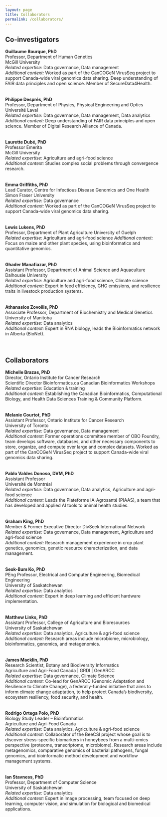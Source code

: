 ```yaml
---
layout: page
title: Collaborators
permalink: /collaborators/
---
```


## Co-investigators

**Guillaume Bourque, PhD**<br>
Professor, Department of Human Genetics<br>
McGill University<br>
_Related expertise:_ Data governance, Data management<br>
_Additional context:_ Worked as part of the CanCOGeN VirusSeq project to support Canada-wide viral genomics data sharing. Deep understanding of FAIR data principles and open science. Member of SecureData4Health.<br>
<br>
<br>
**Philippe Després, PhD**<br>
Professor, Department of Physics, Physical Engineering and Optics<br>
Université Laval<br>
_Related expertise:_ Data governance, Data management, Data analytics<br>
_Additional context:_ Deep understanding of FAIR data principles and open science. Member of Digital Research Alliance of Canada.<br>
<br>
<br>
**Laurette Dubé, PhD**<br>
Professor Emerita<br>
McGill University<br>
_Related expertise:_ Agriculture and agri-food science<br>
_Additional context:_ Studies complex social problems through convergence research.<br>
<br>
<br>
**Emma Griffiths, PhD**<br>
Lead Curator, Centre for Infectious Disease Genomics and One Health<br>
Simon Fraser University<br>
_Related expertise:_ Data governance<br>
_Additional context:_ Worked as part of the CanCOGeN VirusSeq project to support Canada-wide viral genomics data sharing.<br>
<br>
<br>
**Lewis Lukens, PhD**<br>
Professor, Department of Plant Agriculture University of Guelph<br>
_Related expertise:_ Agriculture and agri-food science
_Additional context:_ Focus on maize and other plant species, using bioinformatics and quantitative genomics.<br>
<br>
<br>
**Ghader Manafiazar, PhD**<br>
Assistant Professor, Department of Animal Science and Aquaculture<br>
Dalhousie University<br>
_Related expertise:_ Agriculture and agri-food science, Climate science<br>
_Additional context:_ Expert in feed efficiency, GHG emissions, and resilience traits in livestock production systems.<br>
<br>
<br>
**Athanasios Zovoilis, PhD**<br>
Associate Professor, Department of Biochemistry and Medical Genetics<br>
University of Manitoba<br>
_Related expertise:_ Data analytics<br>
_Additional context:_ Expert in RNA biology, leads the Bioinformatics network in Alberta (BioNet).<br>
<br>
<br>

## Collaborators

**Michelle Brazas, PhD**<br>
Director, Ontario Institute for Cancer Research<br>
Scientific Director Bioinformatics.ca Canadian Bioinformatics Workshops<br>
_Related expertise:_ Education & training<br>
_Additional context:_ Establishing the Canadian Bioinformatics, Computational Biology, and Health Data Sciences Training & Community Platform.<br>
<br>
<br>
**Melanie Courtot, PhD**<br>
Assistant Professor, Ontario Institute for Cancer Research<br>
University of Toronto<br>
_Related expertise:_ Data governance, Data management<br>
_Additional context:_ Former operations committee member of OBO Foundry, team develops software, databases, and other necessary components to store, organize, and compute over large and complex datasets. Worked as part of the CanCOGeN VirusSeq project to support Canada-wide viral genomics data sharing.<br>
<br>
<br>
**Pablo Valdes Donoso, DVM, PhD**<br>
Assistant Professor<br>
Université de Montréal<br>
_Related expertise:_ Data governance, Data analytics, Agriculture and agri-food science<br>
_Additional context:_ Leads the Plateforme IA-Agrosanté (PIAAS), a team that has developed and applied AI tools to animal health studies.<br>
<br>
<br>
**Graham King, PhD**<br>
Member & Former Executive Director DivSeek International Network<br>
_Related expertise:_ Data governance, Data management, Agriculture and agri-food science<br>
_Additional context:_ Research management experience in crop plant genetics, genomics, genetic resource characterization, and data management.<br>
<br>
<br>
**Seok-Bum Ko, PhD**<br>
PEng Professor, Electrical and Computer Engineering, Biomedical Engineering<br>
University of Saskatchewan<br>
_Related expertise:_ Data analytics<br>
_Additional context:_ Expert in deep learning and efficient hardware implementation.<br>
<br>
<br>
**Matthew Links, PhD**<br>
Assistant Professor, College of Agriculture and Bioresources<br>
University of Saskatchewan<br>
_Related expertise:_ Data analytics, Agriculture & agri-food science<br>
_Additional context:_ Research areas include microbiome, microbiology, bioinformatics, genomics, and metagenomics.<br>
<br>
<br>
**James Macklin, PhD**<br>
Research Scientist, Botany and Biodiversity Informatics<br>
Agriculture and Agri-Food Canada | GRDI | GenARCC<br>
_Related expertise:_ Data governance, Climate Science<br>
_Additional context:_ Co-lead for GenARCC (Genomic Adaptation and Resilience to Climate Change), a federally-funded initiative that aims to inform climate change adaptation, to help protect Canada’s biodiversity, ecosystem resiliency, food security, and health.<br>
<br>
<br>
**Rodrigo Ortega Polo, PhD**<br>
Biology Study Leader – Bioinformatics<br>
Agriculture and Agri-Food Canada<br>
_Related expertise:_ Data analytics, Agriculture & agri-food science<br>
_Additional context:_ Collaborator of the BeeCSI project whose goal is to discover stress-specific biomarkers in honeybees from a multi-omics perspective (proteome, transcriptome, microbiome). Research areas include metagenomics, comparative genomics of bacterial pathogens, fungal genomics, and bioinformatic method development and workflow management systems.<br>
<br>
<br>
**Ian Stavness, PhD**<br>
Professor, Department of Computer Science<br>
University of Saskatchewan<br>
_Related expertise:_ Data analytics<br>
_Additional context:_ Expert in image processing, team focused on deep learning, computer vision, and simulation for biological and biomedical applications.<br>
